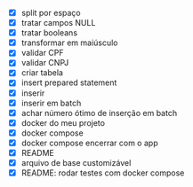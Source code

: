 - [x] split por espaço
- [x] tratar campos NULL
- [x] tratar booleans
- [x] transformar em maiúsculo
- [x] validar CPF
- [x] validar CNPJ
- [x] criar tabela
- [x] insert prepared statement
- [x] inserir
- [x] inserir em batch
- [x] achar número ótimo de inserção em batch
- [x] docker do meu projeto
- [x] docker compose
- [x] docker compose encerrar com o app
- [x] README
- [x] arquivo de base customizável
- [x] README: rodar testes com docker compose
